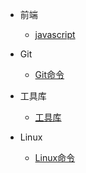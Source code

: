 - 前端
  - [javascript](javascript/index)
- Git
  - [Git命令](Git/index)



- 工具库
  - [工具库](工具库/index)



- Linux
  - [Linux命令](linux/index.md)